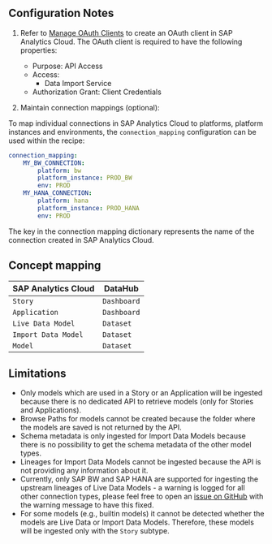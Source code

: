 ## Configuration Notes

1. Refer to [Manage OAuth Clients](https://help.sap.com/docs/SAP_ANALYTICS_CLOUD/00f68c2e08b941f081002fd3691d86a7/4f43b54398fc4acaa5efa32badfe3df6.html) to create an OAuth client in SAP Analytics Cloud. The OAuth client is required to have the following properties:

    - Purpose: API Access
    - Access:
        - Data Import Service
    - Authorization Grant: Client Credentials

2. Maintain connection mappings (optional):

To map individual connections in SAP Analytics Cloud to platforms, platform instances and environments, the `connection_mapping` configuration can be used within the recipe:

```yaml
connection_mapping:
    MY_BW_CONNECTION:
        platform: bw
        platform_instance: PROD_BW
        env: PROD
    MY_HANA_CONNECTION:
        platform: hana
        platform_instance: PROD_HANA
        env: PROD
```

The key in the connection mapping dictionary represents the name of the connection created in SAP Analytics Cloud.

## Concept mapping

| SAP Analytics Cloud   | DataHub             |
|-----------------------|---------------------|
| `Story`               | `Dashboard`         |
| `Application`         | `Dashboard`         |
| `Live Data Model`     | `Dataset`           |
| `Import Data Model`   | `Dataset`           |
| `Model`               | `Dataset`           |

## Limitations

- Only models which are used in a Story or an Application will be ingested because there is no dedicated API to retrieve models (only for Stories and Applications).
- Browse Paths for models cannot be created because the folder where the models are saved is not returned by the API.
- Schema metadata is only ingested for Import Data Models because there is no possibility to get the schema metadata of the other model types.
- Lineages for Import Data Models cannot be ingested because the API is not providing any information about it.
- Currently, only SAP BW and SAP HANA are supported for ingesting the upstream lineages of Live Data Models - a warning is logged for all other connection types, please feel free to open an [issue on GitHub](https://github.com/datahub-project/datahub/issues/new/choose) with the warning message to have this fixed.
- For some models (e.g., builtin models) it cannot be detected whether the models are Live Data or Import Data Models. Therefore, these models will be ingested only with the `Story` subtype.
